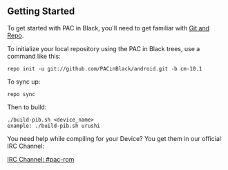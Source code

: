 Getting Started
---------------

To get started with PAC in Black, you'll need to get
familiar with [Git and Repo](http://source.android.com/download/using-repo).

To initialize your local repository using the PAC in Black trees, use a command like this:

    repo init -u git://github.com/PACinBlack/android.git -b cm-10.1

To sync up:

    repo sync

Then to build:

    ./build-pib.sh <device_name>
    example: ./build-pib.sh urushi

You need help while compiling for your Device?
You get them in our official IRC Channel:

[IRC Channel: #pac-rom](http://webchat.freenode.net/?channels=pac-rom)
